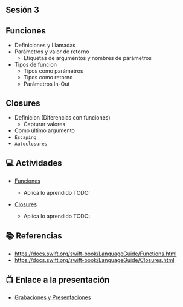 Sesión 3
-

## Funciones

- Definiciones y Llamadas
- Parámetros y valor de retorno
    - Etiquetas de argumentos y nombres de parámetros
- Tipos de funcion
    - Tipos como parámetros
    - Tipos como retorno
    - Parámetros In-Out

## Closures

- Definicion (Diferencias con funciones)
    - Capturar valores
- Como último argumento
- `Escaping`
- `Autoclosures`

## 💻 Actividades
- [Funciones](https://leetcode.com/playground/)
    - Aplica lo aprendido TODO:
    
- [Closures](https://leetcode.com/playground/)
    - Aplica lo aprendido TODO:

## 📚 Referencias
- https://docs.swift.org/swift-book/LanguageGuide/Functions.html
- https://docs.swift.org/swift-book/LanguageGuide/Closures.html

## 📺 Enlace a la presentación 
- [Grabaciones y Presentaciones](/Grabaciones_y_Presentaciones.md)
